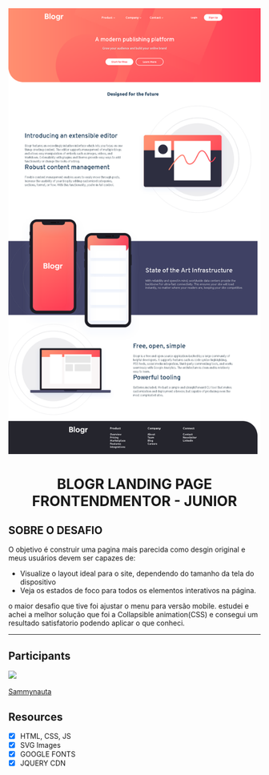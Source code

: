 <img src="images/slide1.png">

<h1 align="center">
BLOGR LANDING PAGE FRONTENDMENTOR - JUNIOR
</h1>

## SOBRE O DESAFIO
 O objetivo é construir uma pagina mais parecida como desgin original e meus usuários devem ser capazes de:

- Visualize o layout ideal para o site, dependendo do tamanho da tela do dispositivo
- Veja os estados de foco para todos os elementos interativos na página.

o maior desafio que tive foi ajustar o menu para versão mobile.
estudei e achei a melhor solução que foi a Collapsible animation(CSS) e consegui um resultado satisfatorio podendo aplicar o que conheci.

<hr>

## Participants

[<img src="https://avatars.githubusercontent.com/u/78274299?s=460&u=ff8ad4d8a803bf74541ca2b3e40b85402496f657&v=4" width="75px;"/>](https://github.com/Sammynauta)

[Sammynauta](https://github.com/Sammynauta)


## Resources

- [x] HTML, CSS, JS
- [x] SVG Images
- [x] GOOGLE FONTS
- [x] JQUERY CDN
